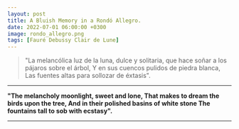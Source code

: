```yaml
---
layout: post
title: A Bluish Memory in a Rondó Allegro.
date: 2022-07-01 06:00:00 +0300
image: rondo_allegro.png
tags: [Fauré Debussy Clair de Lune]
---
```

> "La melancólica luz de la luna, dulce y solitaria, 
que hace soñar a los pájaros sobre el árbol,
Y en sus cuencos pulidos de piedra blanca,
Las fuentes altas para sollozar de éxtasis".

***

<strong>"The melancholy moonlight, sweet and lone,
That makes to dream the birds upon the tree,
And in their polished basins of white stone
The fountains tall to sob with ecstasy".</strong>

***

